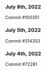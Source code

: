 ### July 8th, 2022

Commit #100351

### July 5th, 2022

Commit #314353


### July 4th, 2022

Commit #72281
